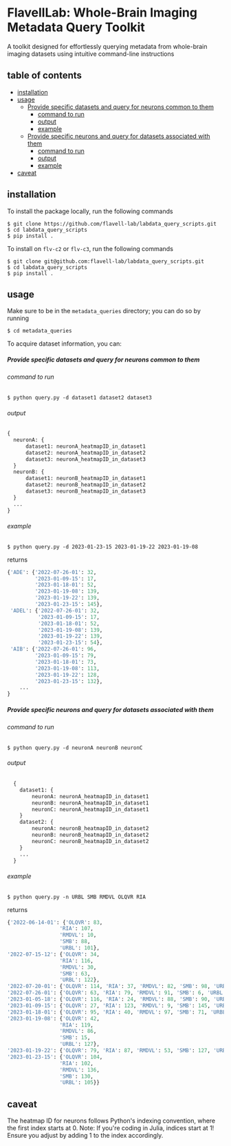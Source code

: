 # FlavellLab: Whole-Brain Imaging Metadata Query Toolkit
A toolkit designed for effortlessly querying metadata from whole-brain imaging datasets using intuitive command-line instructions

## table of contents
- [installation](#installation)
- [usage](#usage)
    - [Provide specific datasets and query for neurons common to them](#provide-specific-datasets-and-query-for-neurons-common-to-them)
        - [command to run](#command-to-run)
        - [output](#output)
        - [example](#example)
    - [Provide specific neurons and query for datasets associated with them](#provide-specific-neurons-and-query-for-datasets-associated-with-them)
        - [command to run](#command-to-run-1)
        - [output](#output-1)
        - [example](#example-1)
- [caveat](#caveat)

## installation
To install the package locally, run the following commands
```console
$ git clone https://github.com/flavell-lab/labdata_query_scripts.git
$ cd labdata_query_scripts
$ pip install .
```
To install on `flv-c2` or `flv-c3`, run the following commands
```console
$ git clone git@github.com:flavell-lab/labdata_query_scripts.git
$ cd labdata_query_scripts
$ pip install .
```

## usage
Make sure to be in the `metadata_queries` directory; you can do so by running
```console
$ cd metadata_queries
```
To acquire dataset information, you can:
##### Provide specific datasets and query for neurons common to them
###### command to run
  ```console
  $ python query.py -d dataset1 dataset2 dataset3
  ```
###### output
  ```py
  {
    neuronA: {
        dataset1: neuronA_heatmapID_in_dataset1
        dataset2: neuronA_heatmapID_in_dataset2
        dataset3: neuronA_heatmapID_in_dataset3
    }
    neuronB: {
        dataset1: neuronB_heatmapID_in_dataset1
        dataset2: neuronB_heatmapID_in_dataset2
        dataset3: neuronB_heatmapID_in_dataset3
    }
    ...
  }
  ```
###### example
```console
$ python query.py -d 2023-01-23-15 2023-01-19-22 2023-01-19-08
```
returns
```py
{'ADE': {'2022-07-26-01': 32,
         '2023-01-09-15': 17,
         '2023-01-18-01': 52,
         '2023-01-19-08': 139,
         '2023-01-19-22': 139,
         '2023-01-23-15': 145},
 'ADEL': {'2022-07-26-01': 32,
          '2023-01-09-15': 17,
          '2023-01-18-01': 52,
          '2023-01-19-08': 139,
          '2023-01-19-22': 139,
          '2023-01-23-15': 54},
 'AIB': {'2022-07-26-01': 96,
         '2023-01-09-15': 79,
         '2023-01-18-01': 73,
         '2023-01-19-08': 113,
         '2023-01-19-22': 128,
         '2023-01-23-15': 132},
    ...
}
```


##### Provide specific neurons and query for datasets associated with them

###### command to run
  ```console
  $ python query.py -d neuronA neuronB neuronC
  ```
###### output
```py
  {
    dataset1: {
        neuronA: neuronA_heatmapID_in_dataset1
        neuronB: neuronA_heatmapID_in_dataset1
        neuronC: neuronA_heatmapID_in_dataset1
    }
    dataset2: {
        neuronA: neuronB_heatmapID_in_dataset2
        neuronB: neuronB_heatmapID_in_dataset2
        neuronC: neuronB_heatmapID_in_dataset2
    }
    ...
  }
```
###### example
  ```console
  $ python query.py -n URBL SMB RMDVL OLQVR RIA
  ```
 returns
  ```py
  {'2022-06-14-01': {'OLQVR': 83,
                   'RIA': 107,
                   'RMDVL': 10,
                   'SMB': 88,
                   'URBL': 101},
 '2022-07-15-12': {'OLQVR': 34,
                   'RIA': 116,
                   'RMDVL': 30,
                   'SMB': 63,
                   'URBL': 122},
 '2022-07-20-01': {'OLQVR': 114, 'RIA': 37, 'RMDVL': 82, 'SMB': 98, 'URBL': 40},
 '2022-07-26-01': {'OLQVR': 63, 'RIA': 79, 'RMDVL': 91, 'SMB': 6, 'URBL': 105},
 '2023-01-05-18': {'OLQVR': 116, 'RIA': 24, 'RMDVL': 88, 'SMB': 90, 'URBL': 16},
 '2023-01-09-15': {'OLQVR': 27, 'RIA': 123, 'RMDVL': 9, 'SMB': 145, 'URBL': 88},
 '2023-01-18-01': {'OLQVR': 95, 'RIA': 40, 'RMDVL': 97, 'SMB': 71, 'URBL': 37},
 '2023-01-19-08': {'OLQVR': 42,
                   'RIA': 119,
                   'RMDVL': 86,
                   'SMB': 15,
                   'URBL': 127},
 '2023-01-19-22': {'OLQVR': 79, 'RIA': 87, 'RMDVL': 53, 'SMB': 127, 'URBL': 82},
 '2023-01-23-15': {'OLQVR': 104,
                   'RIA': 102,
                   'RMDVL': 136,
                   'SMB': 130,
                   'URBL': 105}}
  ```

  ## caveat
The heatmap ID for neurons follows Python's indexing convention, where the first index starts at 0. Note: If you're coding in Julia, indices start at 1! Ensure you adjust by adding 1 to the index accordingly.
